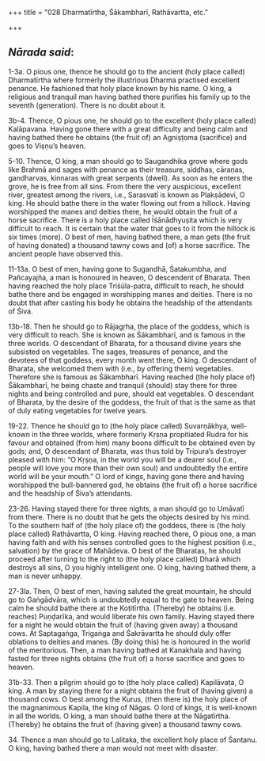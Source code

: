 +++
title = "028 Dharmatīrtha, Śākambharī, Rathāvartta, etc."

+++
 

## *Nārada said*:

1-3a. O pious one, thence he should go to the ancient (holy place called) Dharmatīrtha where formerly the illustrious Dharma practised excellent penance. He fashioned that holy place known by his name. O king, a religious and tranquil man having bathed there purifies his family up to the seventh (generation). There is no doubt about it.

3b-4. Thence, O pious one, he should go to the excellent (holy place called) Kalāpavana. Having gone there with a great difficulty and being calm and having bathed there he obtains (the fruit of) an Agniṣṭoma (sacrifice) and goes to Viṣṇu’s heaven.

5-10. Thence, O king, a man should go to Saugandhika grove where gods like Brahmā and sages with penance as their treasure, siddhas, cāraṇas, gandharvas, kinnaras with great serpents (dwell). As soon as he enters the grove, he is free from all sins. From there the very auspicious, excellent river, greatest among the rivers, i.e., Sarasvatī is known as Plakṣādevī, O king. He should bathe there in the water flowing out from a hillock. Having worshipped the manes and deities there, he would obtain the fruit of a horse sacrifice. There is a holy place called Īśānādhyuṣita which is very difficult to reach. It is certain that the water that goes to it from the hillock is six times (more). O best of men, having bathed there, a man gets (the fruit of having donated) a thousand tawny cows and (of) a horse sacrifice. The ancient people have observed this.

11-13a. O best of men, having gone to Sugandhā, Śatakumbha, and Pañcayajña, a man is honoured in heaven, O descendent of Bharata. Then having reached the holy place Triśūla-patra, difficult to reach, he should bathe there and be engaged in worshipping manes and deities. There is no doubt that after casting his body he obtains the headship of the attendants of Śiva.

13b-18. Then he should go to Rājagṛha, the place of the goddess, which is very difficult to reach. She is known as Śākambharī, and is famous in the three worlds. O descendant of Bharata, for a thousand divine years she subsisted on vegetables. The sages, treasures of penance, and the devotees of that goddess, every month went there, O king. O descendant of Bharata, she welcomed them with (i.e., by offering them) vegetables. Therefore she is famous as Śākambharī. Having reached (the holy place of) Śākambharī, he being chaste and tranquil (should) stay there for three nights and being controlled and pure, should eat vegetables. O descendant of Bharata, by the desire of the goddess, the fruit of that is the same as that of duly eating vegetables for twelve years.

19-22. Thence he should go to (the holy place called) Suvarṇākhya, well-known in the three worlds, where formerly Kṛṣṇa propitiated Rudra for his favour and obtained (from him) many boons difficult to be obtained even by gods; and, O descendant of Bharata, was thus told by Tripura’s destroyer pleased with him: “O Kṛṣṇa, in the world you will be a dearer soul (i.e., people will love you more than their own soul) and undoubtedly the entire world will be your mouth.” O lord of kings, having gone there and having worshipped the bull-bannered god, he obtains (the fruit of) a horse sacrifice and the headship of Śiva’s attendants.

23-26. Having stayed there for three nights, a man should go to Umāvatī from there. There is no doubt that he gets the objects desired by his mind. To the southern half of (the holy place of) the goddess, there is (the holy place called) Rathāvartta, O king. Having reached there, O pious one, a man having faith and with his senses controlled goes to the highest position (i.e., salvation) by the grace of Mahādeva. O best of the Bharatas, he should proceed after turning to the right to (the holy place called) Dharā which destroys all sins, O you highly intelligent one. O king, having bathed there, a man is never unhappy.

27-3la. Then, O best of men, having saluted the great mountain, he should go to Gaṅgādvāra, which is undoubtedly equal to the gate to heaven. Being calm he should bathe there at the Koṭitīrtha. (Thereby) he obtains (i.e. reaches) Puṇḍarīka, and would liberate his own family. Having stayed there for a night he would obtain the fruit of (having given away) a thousand cows. At Saptagaṅga, Trigaṅga and Śakrāvartta he should duly offer oblations to deities and manes. (By doing this) he is honoured in the world of the meritorious. Then, a man having bathed at Kanakhala and having fasted for three nights obtains (the fruit of) a horse sacrifice and goes to heaven.

31b-33. Then a pilgrim should go to (the holy place called) Kapilāvaṭa, O king. A man by staying there for a night obtains the fruit of (having given) a thousand cows. O best among the Kurus, (then there is) the holy place of the magnanimous Kapila, the king of Nāgas. O lord of kings, it is well-known in all the worlds. O king, a man should bathe there at the Nāgatīrtha. (Thereby) he obtains the fruit of (having given) a thousand tawny cows.

34\. Thence a man should go to Lalitaka, the excellent holy place of Śantanu. O king, having bathed there a man would not meet with disaster.


